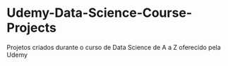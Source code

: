 # Udemy-Data-Science-Course-Projects
Projetos criados durante o curso de Data Science de A a Z oferecido pela Udemy 
